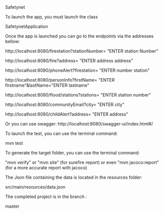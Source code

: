 Safetynet

To launch the app, you must launch the class

SafetynetApplication

Once the app is launched you can go to the endpoints via the addresses bellow:

http://localhost:8080/firestation?stationNumber= "ENTER station Number"

http://localhost:8080/fire?address= "ENTER address address"

http://localhost:8080/phoneAlert?firestation= "ENTER number station"

http://localhost:8080/personInfo?firstName= "ENTER firstname"&lastName="ENTER lastname"

http://localhost:8080/flood/stations?stations= "ENTER station number"

http://localhost:8080/communityEmail?city= "ENTER city"

http://localhost:8080/childAlert?address= "ENTER address"

Or you can use swagger: http://localhost:8080/swagger-ui/index.html#/

To launch the test, you can use the terminal command:

mvn test

To generate the target folder, you can use the terminal command:

 "mvn verify"
 or 
 "mvn site" (for surefire report)
 or even 
 "mvn jacoco:report" (for a more accurate report with jacoco)

The Json file containing the data is located in the resources folder:

src/main/resources/data.json

The completed project is in the branch :

master
